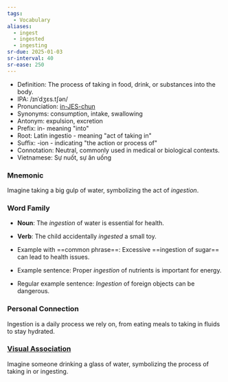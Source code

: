 ```yaml
---
tags:
  - Vocabulary
aliases:
  - ingest
  - ingested
  - ingesting
sr-due: 2025-01-03
sr-interval: 40
sr-ease: 250
---
```


- Definition: The process of taking in food, drink, or substances into the body.
- IPA: /ɪnˈdʒɛs.tʃən/
- Pronunciation: [in-JES-chun](https://www.google.com/search?q=how+to+pronounce+ingestion)
- Synonyms: consumption, intake, swallowing
- Antonym: expulsion, excretion
- Prefix: in- meaning "into"
- Root: Latin ingestio - meaning "act of taking in"
- Suffix: -ion - indicating "the action or process of"
- Connotation: Neutral, commonly used in medical or biological contexts.
- Vietnamese: Sự nuốt, sự ăn uống

### Mnemonic

Imagine taking a big gulp of water, symbolizing the act of *ingestion*.

### Word Family

- **Noun**: The *ingestion* of water is essential for health.
- **Verb**: The child accidentally *ingested* a small toy.
  
- Example with ==common phrase==: Excessive ==ingestion of sugar== can lead to health issues.
- Example sentence: Proper *ingestion* of nutrients is important for energy.
- Regular example sentence: *Ingestion* of foreign objects can be dangerous.

### Personal Connection

Ingestion is a daily process we rely on, from eating meals to taking in fluids to stay hydrated.

### [Visual Association](https://www.google.com/search?tbm=isch&q=ingestion)

Imagine someone drinking a glass of water, symbolizing the process of taking in or ingesting.
	